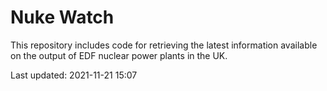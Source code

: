 # Nuke Watch

This repository includes code for retrieving the latest information available on the output of EDF nuclear power plants in the UK.

Last updated: 2021-11-21 15:07